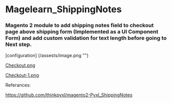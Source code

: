 # Magelearn_ShippingNotes
### Magento 2 module to add shipping notes field to checkout page above shipping form (Implemented as a UI Component Form) and add custom validation for text length before going to Next step.

[configuration] (/assests/image.png "")

[Checkout.png](/assests/image_1.png)

[Checkout-1.png](/assests/image_2.png)

Referances:

https://github.com/thinkpyxl/magento2-Pyxl_ShippingNotes
